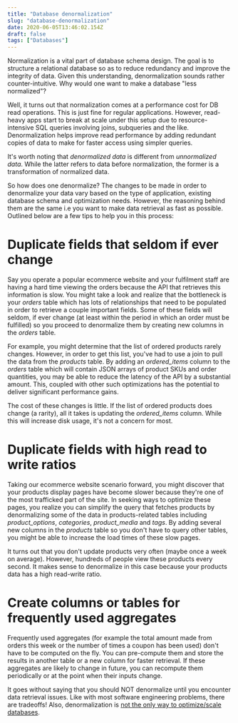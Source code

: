 ```yaml
---
title: "Database denormalization"
slug: "database-denormalization"
date: 2020-06-05T13:46:02.154Z
draft: false
tags: ["Databases"]
---
```


Normalization is a vital part of database schema design. The goal is to structure a relational database so as to reduce redundancy and improve the integrity of data. Given this understanding, denormalization sounds rather counter-intuitive. Why would one want to make a database "less normalized"?

Well, it turns out that normalization comes at a performance cost for DB read operations. This is just fine for regular applications. However, read-heavy apps start to break at scale under this setup due to resource-intensive SQL queries involving joins, subqueries and the like. Denormalization helps improve read performance by adding redundant copies of data to make for faster access using simpler queries.

It's worth noting that _denormalized data_ is different from _unnormalized data_. While the latter refers to data before normalization, the former is a transformation of normalized data.

So how does one denormalize? The changes to be made in order to denormalize your data vary based on the type of application, existing database schema and optimization needs. However, the reasoning behind them are the same i.e you want to make data retrieval as fast as possible. Outlined below are a few tips to help you in this process:

# Duplicate fields that seldom if ever change
Say you operate a popular ecommerce website and your fulfilment staff are having a hard time viewing the orders because the API that retrieves this information is slow. You might take a look and realize that the bottleneck is your _orders_ table which has lots of relationships that need to be populated in order to retrieve a couple important fields. Some of these fields will seldom, if ever change (at least within the period in which an order must be fulfilled) so you proceed to denormalize them by creating new columns in the _orders_ table.

For example, you might determine that the list of ordered products rarely changes. However, in order to get this list, you've had to use a join to pull the data from the _products_ table. By adding an _ordered\_items_ column to the _orders_ table which will contain JSON arrays of product SKUs and order quantities, you may be able to reduce the latency of the API by a substantial amount. This, coupled with other such optimizations has the potential to deliver significant performance gains.

The cost of these changes is little. If the list of ordered products does change (a rarity), all it takes is updating the _ordered\_items_ column. While this will increase disk usage, it's not a concern for most.

# Duplicate fields with high read to write ratios
Taking our ecommerce website scenario forward, you might discover that your products display pages have become slower because they're one of the most trafficked part of the site. In seeking ways to optimize these pages, you realize you can simplify the query that fetches products by denormalizing some of the data in products-related tables including _product\_options_, _categories_, _product\_media_ and _tags_. By adding several new columns in the _products_ table so you don't have to query other tables, you might be able to increase the load times of these slow pages.

It turns out that you don't update products very often (maybe once a week on average). However, hundreds of people view these products every second. It makes sense to denormalize in this case because your products data has a high read-write ratio.

# Create columns or tables for frequently used aggregates
Frequently used aggregates (for example the total amount made from orders this week or the number of times a coupon has been used) don't have to be computed on the fly. You can pre-compute them and store the results in another table or a new column for faster retrieval. If these aggregates are likely to change in future, you can recompute them periodically or at the point when their inputs change.


It goes without saying that you should NOT denormalize until you encounter data retrieval issues. Like with most software engineering problems, there are tradeoffs! Also, denormalization is [not the only way to optimize/scale databases](/database-scaling-techniques).